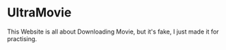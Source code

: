 # UltraMovie
This Website is all about Downloading Movie, but it's fake, I just made it for practising.
